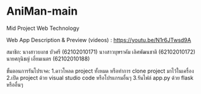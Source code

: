 # AniMan-main
 Mid Project Web Technology
 
Web App Description & Preview (videos) : https://youtu.be/N1r6JTwsd9A

สมาชิก:
นางสาวบงกช บัวศรี (62102010171)
นางสาวบุษราคัม เลิศพัฒนชาติ (62102010172)
นายศกุนิชญ์ เอี่ยมเนตร (62102010188)

ขั้นตอนการรันโปรเจค:
1.ดาวโหลด project ทั้งหมด หรือทำการ clone project มาไว้ในเครื่อง
2.เปิด project ด้วย visual studio code หรือโปรแกรมอื่นๆ
3.รันไฟล์ app.py ด้วย flask หรืออื่นๆ
